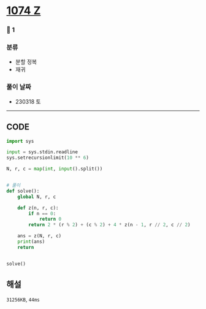 # [1074 Z](https://www.acmicpc.net/problem/1074)

### 🥈 1

### 분류

- 분할 정복
- 재귀

### 풀이 날짜

- 230318 토

---

## CODE

```python
import sys

input = sys.stdin.readline
sys.setrecursionlimit(10 ** 6)

N, r, c = map(int, input().split())


# 풀이
def solve():
    global N, r, c

    def z(n, r, c):
        if n == 0:
            return 0
        return 2 * (r % 2) + (c % 2) + 4 * z(n - 1, r // 2, c // 2)

    ans = z(N, r, c)
    print(ans)
    return


solve()

```

## 해설

`31256KB`, `44ms`
